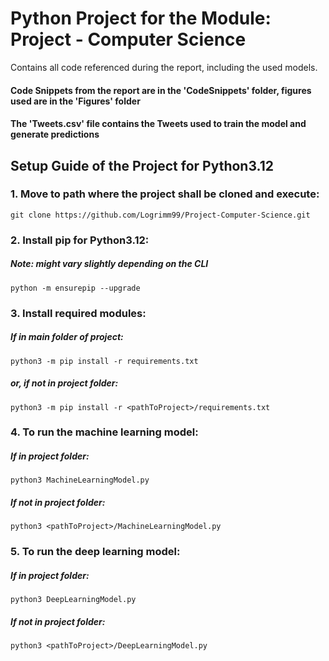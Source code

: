 # Python Project for the Module: Project - Computer Science
Contains all code referenced during the report, including the used models.
#### Code Snippets from the report are in the 'CodeSnippets' folder, figures used are in the 'Figures' folder
#### The 'Tweets.csv' file contains the Tweets used to train the model and generate predictions

## Setup Guide of the Project for Python3.12
### 1. Move to path where the project shall be cloned and execute:
  

    git clone https://github.com/Logrimm99/Project-Computer-Science.git

### 2. Install pip for Python3.12:
		

##### Note: might vary slightly depending on the CLI
		
    python -m ensurepip --upgrade


### 3. Install required modules: 

 ##### If in main folder of project:
 
    python3 -m pip install -r requirements.txt
  
 ##### or, if not in project folder:
	
    python3 -m pip install -r <pathToProject>/requirements.txt


### 4. To run the machine learning model:
  ##### If in project folder:
    python3 MachineLearningModel.py
  ##### If not in project folder:
    python3 <pathToProject>/MachineLearningModel.py

### 5. To run the deep learning model:
  ##### If in project folder:
    python3 DeepLearningModel.py
  ##### If not in project folder:
    python3 <pathToProject>/DeepLearningModel.py
